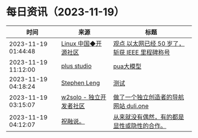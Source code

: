 ﻿# 每日资讯（2023-11-19）

|时间|来源|标题|
|---|---|---|
|2023-11-19 01:44:48|[Linux 中国◆开源社区](https://linux.cn/rss.xml)|[观点 以太网已经 50 岁了，斩获 IEEE 里程碑称号](https://linux.cn/article-16396-1.html?utm_source=rss&utm_medium=rss)|
|2023-11-19 11:12:00|[plus studio](https://studyinglover.com/atom.xml)|[pua大模型](https://studyinglover.com/2023/11/19/pua%E5%A4%A7%E6%A8%A1%E5%9E%8B/)|
|2023-11-19 04:18:24|[Stephen Leng](https://stephenleng.com/feed/)|[测试](https://stephenleng.com/blog/%e6%b5%8b%e8%af%95/)|
|2023-11-19 03:15:07|[w2solo - 独立开发者社区](https://w2solo.com/topics/feed)|[做了一个独立创造者的导航网站 duli.one](https://w2solo.com/topics/4262)|
|2023-11-19 04:12:07|[祝融说。](https://zhurongshuo.com/index.xml)|[从来就没有偶然，有的都是显性或隐性的合作。](https://zhurongshuo.com/posts/2023/11/1901/)|
